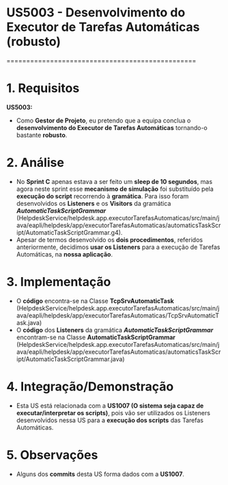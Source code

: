 # US5003 - Desenvolvimento do Executor de Tarefas Automáticas (robusto)
================================================

# 1. Requisitos

**US5003:**

* Como **Gestor de Projeto**, eu pretendo que a equipa conclua o **desenvolvimento do Executor de Tarefas Automáticas** tornando-o bastante **robusto**.

# 2. Análise

* No **Sprint C** apenas estava a ser feito um **sleep de 10 segundos**, mas agora neste sprint esse **mecanismo de simulação** foi substituído pela **execução do script** recorrendo à **gramática**. Para isso foram desenvolvidos os **Listeners** e os **Visitors** da gramática ***AutomaticTaskScriptGrammar*** (HelpdeskService/helpdesk.app.executorTarefasAutomaticas/src/main/java/eapli/helpdesk/app/executorTarefasAutomaticas/automaticsTaskScript/AutomaticTaskScriptGrammar.g4).
* Apesar de termos desenvolvido os **dois procedimentos**, referidos anteriormente, decidimos **usar os Listeners** para a execução de Tarefas Automáticas, na **nossa aplicação**.

# 3. Implementação

* O **código** encontra-se na Classe **TcpSrvAutomaticTask** (HelpdeskService/helpdesk.app.executorTarefasAutomaticas/src/main/java/eapli/helpdesk/app/executorTarefasAutomaticas/TcpSrvAutomaticTask.java)
* O **código** dos **Listeners** da gramática ***AutomaticTaskScriptGrammar*** encontram-se na Classe **AutomaticTaskScriptGrammar** (HelpdeskService/helpdesk.app.executorTarefasAutomaticas/src/main/java/eapli/helpdesk/app/executorTarefasAutomaticas/automaticsTaskScript/AutomaticTaskScriptGrammar.java)

# 4. Integração/Demonstração

* Esta US está relacionada com a **US1007 (O sistema seja capaz de executar/interpretar os scripts)**, pois vão ser utilizados os Listeners desenvolvidos nessa US para a **execução dos scripts** das Tarefas Automáticas.

# 5. Observações

* Alguns dos **commits** desta US forma dados com a **US1007**.
